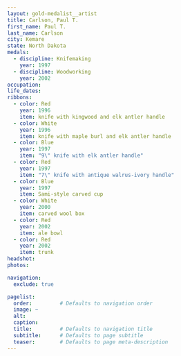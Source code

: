 ```yaml
---
layout: gold-medalist__artist
title: Carlson, Paul T.
first_name: Paul T.
last_name: Carlson
city: Kemare
state: North Dakota
medals: 
  - discipline: Knifemaking
    year: 1997
  - discipline: Woodworking
    year: 2002
occupation:
life_dates:
ribbons:
  - color: Red
    year: 1996
    item: knife with kingwood and elk antler handle
  - color: White
    year: 1996
    item: knife with maple burl and elk antler handle
  - color: Blue 
    year: 1997
    item: "9\" knife with elk antler handle"
  - color: Red 
    year: 1997 
    item: "7\" knife with antique walrus-ivory handle"
  - color: Blue
    year: 1997
    item: Sami-style carved cup
  - color: White
    year: 2000
    item: carved wool box
  - color: Red
    year: 2002
    item: ale bowl
  - color: Red
    year: 2002
    item: trunk
headshot:
photos:

navigation:
  exclude: true

pagelist:
  order:         # Defaults to navigation order  
  image: ~
  alt:
  caption:
  title:         # Defaults to navigation title
  subtitle:      # Defaults to page subtitle
  teaser:        # Defaults to page meta-description  
---
```

